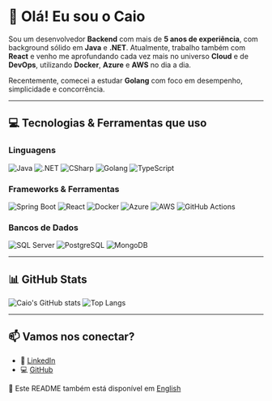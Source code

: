 
# 👋 Olá! Eu sou o Caio

Sou um desenvolvedor **Backend** com mais de **5 anos de experiência**, com background sólido em **Java** e **.NET**. Atualmente, trabalho também com **React** e venho me aprofundando cada vez mais no universo **Cloud** e de **DevOps**, utilizando **Docker**, **Azure** e **AWS** no dia a dia.

Recentemente, comecei a estudar **Golang** com foco em desempenho, simplicidade e concorrência.

---

## 💻 Tecnologias & Ferramentas que uso

### Linguagens
![Java](https://img.shields.io/badge/Java-ED8B00?style=for-the-badge&logo=java&logoColor=white)
![.NET](https://img.shields.io/badge/.NET-512BD4?style=for-the-badge&logo=dotnet&logoColor=white)
![CSharp](https://img.shields.io/badge/C%23-239120?style=for-the-badge&logo=c-sharp&logoColor=white)
![Golang](https://img.shields.io/badge/Go-00ADD8?style=for-the-badge&logo=go&logoColor=white)
![TypeScript](https://img.shields.io/badge/TypeScript-3178C6?style=for-the-badge&logo=typescript&logoColor=white)

### Frameworks & Ferramentas
![Spring Boot](https://img.shields.io/badge/Spring%20Boot-6DB33F?style=for-the-badge&logo=springboot&logoColor=white)
![React](https://img.shields.io/badge/React-20232A?style=for-the-badge&logo=react&logoColor=61DAFB)
![Docker](https://img.shields.io/badge/Docker-2496ED?style=for-the-badge&logo=docker&logoColor=white)
![Azure](https://img.shields.io/badge/Azure-0078D4?style=for-the-badge&logo=microsoftazure&logoColor=white)
![AWS](https://img.shields.io/badge/AWS-232F3E?style=for-the-badge&logo=amazonaws&logoColor=white)
![GitHub Actions](https://img.shields.io/badge/GitHub%20Actions-2088FF?style=for-the-badge&logo=githubactions&logoColor=white)

### Bancos de Dados
![SQL Server](https://img.shields.io/badge/SQL%20Server-CC2927?style=for-the-badge&logo=microsoftsqlserver&logoColor=white)
![PostgreSQL](https://img.shields.io/badge/PostgreSQL-336791?style=for-the-badge&logo=postgresql&logoColor=white)
![MongoDB](https://img.shields.io/badge/MongoDB-47A248?style=for-the-badge&logo=mongodb&logoColor=white)

---

## 📊 GitHub Stats

![Caio's GitHub stats](https://github-readme-stats.vercel.app/api?username=caioandre182&show_icons=true&theme=github_dark&hide_title=true)
![Top Langs](https://github-readme-stats.vercel.app/api/top-langs/?username=caioandre182&layout=compact&theme=github_dark)

---

## 📫 Vamos nos conectar?

- 💼 [LinkedIn](https://www.linkedin.com/in/caioserralvo/)
- 💻 [GitHub](https://github.com/caioandre182)

🔄 Este README também está disponível em [English](README.en.md)
